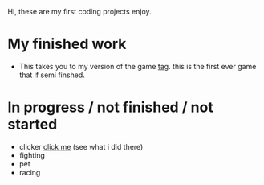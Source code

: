 Hi, these are my first coding projects 
enjoy.

# **My finished work**

* This takes you to my version of the game [tag](https://that-one-coder-0.github.io/Turtle-games/tag.html). this is the first ever game that if semi finshed.

# **In progress / not finished / not started**
 * clicker [click me](https://that-one-coder-0.github.io/Turtle-games/clicker.html) (see what i did there)
 * fighting [](https://that-one-coder-0.github.io/Turtle-games/fighting.html)
 * pet
 * racing

